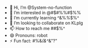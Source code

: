 - 👋 Hi, I’m @System-no-function
- 👀 I’m interested in @#$#%%#$%%
- 🌱 I’m currently learning ^&%*%*$%^
- 💞️ I’m looking to collaborate on KLpIg
- 📫 How to reach me #$%^%$#$%^
- 😄 Pronouns: robot
- ⚡ Fun fact: #%&*(&^*&"?"

